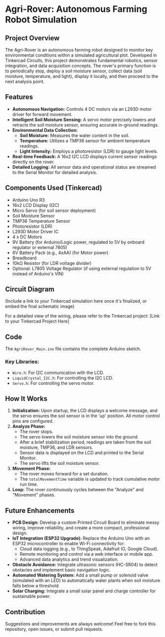 # Agri-Rover: Autonomous Farming Robot Simulation

## Project Overview

The Agri-Rover is an autonomous farming robot designed to monitor key environmental conditions within a simulated agricultural plot. Developed in Tinkercad Circuits, this project demonstrates fundamental robotics, sensor integration, and data acquisition concepts. The rover's primary function is to periodically stop, deploy a soil moisture sensor, collect data (soil moisture, temperature, and light), display it locally, and then proceed to the next analysis point.

## Features

-   **Autonomous Navigation:** Controls 4 DC motors via an L293D motor driver for forward movement.
-   **Intelligent Soil Moisture Sensing:** A servo motor precisely lowers and retracts the soil moisture sensor, ensuring accurate in-ground readings.
-   **Environmental Data Collection:**
    -   **Soil Moisture:** Measures the water content in the soil.
    -   **Temperature:** Utilizes a TMP36 sensor for ambient temperature readings.
    -   **Light Intensity:** Employs a photoresistor (LDR) to gauge light levels.
-   **Real-time Feedback:** A 16x2 I2C LCD displays current sensor readings directly on the rover.
-   **Detailed Logging:** All sensor data and operational status are streamed to the Serial Monitor for detailed analysis.

## Components Used (Tinkercad)

-   Arduino Uno R3
-   16x2 LCD Display (I2C)
-   Micro Servo (for soil sensor deployment)
-   Soil Moisture Sensor
-   TMP36 Temperature Sensor
-   Photoresistor (LDR)
-   L293D Motor Driver IC
-   4 x DC Motors
-   9V Battery (for Arduino/Logic power, regulated to 5V by onboard regulator or external 7805)
-   6V Battery Pack (e.g., 4xAA) (for Motor power)
-   Breadboard
-   10kΩ Resistor (for LDR voltage divider)
-   Optional: L7805 Voltage Regulator (if using external regulation to 5V instead of Arduino's VIN)

## Circuit Diagram

(Include a link to your Tinkercad simulation here once it's finalized, or embed the final schematic image)

For a detailed view of the wiring, please refer to the Tinkercad project: [Link to your Tinkercad Project Here]

## Code

The `AgriRover_Main.ino` file contains the complete Arduino sketch.

### Key Libraries:
-   `Wire.h`: For I2C communication with the LCD.
-   `LiquidCrystal_I2C.h`: For controlling the I2C LCD.
-   `Servo.h`: For controlling the servo motor.

## How It Works

1.  **Initialization:** Upon startup, the LCD displays a welcome message, and the servo ensures the soil sensor is in the 'up' position. All motor control pins are configured.
2.  **Analyze Phase:**
    -   The rover stops.
    -   The servo lowers the soil moisture sensor into the ground.
    -   After a brief stabilization period, readings are taken from the soil moisture, TMP36, and LDR sensors.
    -   Sensor data is displayed on the LCD and printed to the Serial Monitor.
    -   The servo lifts the soil moisture sensor.
3.  **Movement Phase:**
    -   The rover moves forward for a set duration.
    -   The `totalMovementTime` variable is updated to track cumulative motor run time.
4.  **Loop:** The rover continuously cycles between the "Analyze" and "Movement" phases.

## Future Enhancements

-   **PCB Design:** Develop a custom Printed Circuit Board to eliminate messy wiring, improve reliability, and create a more compact, professional design.
-   **IoT Integration (ESP32 Upgrade):** Replace the Arduino Uno with an ESP32 microcontroller to enable Wi-Fi connectivity for:
    -   Cloud data logging (e.g., to ThingSpeak, Adafruit IO, Google Cloud).
    -   Remote monitoring and control via a web interface or mobile app.
    -   Advanced data analytics and trend visualization.
-   **Obstacle Avoidance:** Integrate ultrasonic sensors (HC-SR04) to detect obstacles and implement basic navigation logic.
-   **Automated Watering System:** Add a small pump or solenoid valve (simulated with an LED) to automatically water plants when soil moisture falls below a threshold.
-   **Solar Charging:** Integrate a small solar panel and charge controller for sustainable power.

## Contribution

Suggestions and improvements are always welcome! Feel free to fork this repository, open issues, or submit pull requests.
